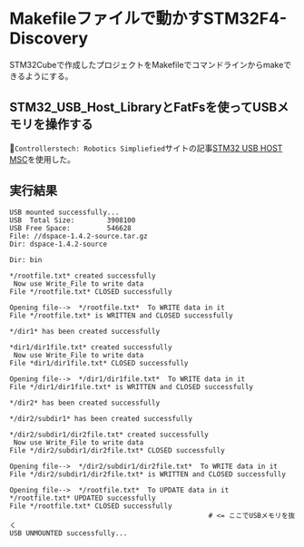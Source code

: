 # Makefileファイルで動かすSTM32F4-Discovery

STM32Cubeで作成したプロジェクトをMakefileでコマンドラインからmakeできるようにする。

## STM32_USB_Host_LibraryとFatFsを使ってUSBメモリを操作する

`Controllerstech: Robotics Simpliefied`サイトの記事[STM32 USB HOST MSC](https://controllerstech.com/stm32-usb-host-msc/)を使用した。

## 実行結果

```
USB mounted successfully...
USB  Total Size:        3908100
USB Free Space:         546628
File: //dspace-1.4.2-source.tar.gz
Dir: dspace-1.4.2-source

Dir: bin

*/rootfile.txt* created successfully
 Now use Write_File to write data
File */rootfile.txt* CLOSED successfully

Opening file-->  */rootfile.txt*  To WRITE data in it
File */rootfile.txt* is WRITTEN and CLOSED successfully

*/dir1* has been created successfully

*dir1/dir1file.txt* created successfully
 Now use Write_File to write data
File *dir1/dir1file.txt* CLOSED successfully

Opening file-->  */dir1/dir1file.txt*  To WRITE data in it
File */dir1/dir1file.txt* is WRITTEN and CLOSED successfully

*/dir2* has been created successfully

*/dir2/subdir1* has been created successfully

*/dir2/subdir1/dir2file.txt* created successfully
 Now use Write_File to write data
File */dir2/subdir1/dir2file.txt* CLOSED successfully

Opening file-->  */dir2/subdir1/dir2file.txt*  To WRITE data in it
File */dir2/subdir1/dir2file.txt* is WRITTEN and CLOSED successfully

Opening file-->  */rootfile.txt*  To UPDATE data in it
*/rootfile.txt* UPDATED successfully
File */rootfile.txt* CLOSED successfully
                                                 # <= ここでUSBメモリを抜く
USB UNMOUNTED successfully...
```
